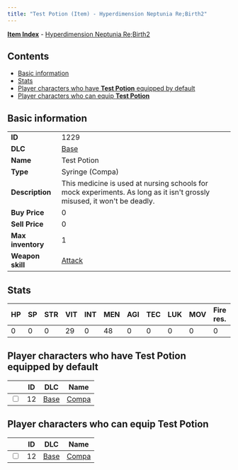 ```yaml
---
title: "Test Potion (Item) - Hyperdimension Neptunia Re;Birth2"
---
```


[**Item Index**](/neptunia/rb2/item/index.html) - [Hyperdimension Neptunia Re;Birth2](/neptunia/rb2)

## Contents

- [Basic information](#basic-information)
- [Stats](#stats)
- [Player characters who have **Test Potion** equipped by default](#player-characters-who-have-test-potion-equipped-by-default)
- [Player characters who can equip **Test Potion**](#player-characters-who-can-equip-test-potion)

## Basic information

|   |   |
| -- | -- |
| **ID** | 1229 |
| **DLC** | [Base](/neptunia/rb2/dlc/0-base.html) |
| **Name** | Test Potion |
| **Type** | Syringe (Compa) |
| **Description** | This medicine is used at nursing schools for mock experiments. As long as it isn't grossly misused, it won't be deadly. |
| **Buy Price** | 0 |
| **Sell Price** | 0 |
| **Max inventory** | 1 |
| **Weapon skill** | [Attack](/neptunia/rb2/skill/0-1601-attack.html) |

## Stats

| HP | SP | STR | VIT | INT | MEN | AGI | TEC | LUK | MOV | Fire res. | Ice res. | Wind res. | Lightning res. |
| -- | -- | --- | --- | --- | --- | --- | --- | --- | --- | --------- | -------- | --------- | -------------- |
| 0 | 0 | 0 | 29 | 0 | 48 | 0 | 0 | 0 | 0 | 0 | 0 | 0 | 0 |

## Player characters who have **Test Potion** equipped by default

|    | ID | DLC | Name |
| -- | -- | --- | ---- |
| <input type="checkbox" id="rb2-player-0-12" class="trackbox" /> | 12 | [Base](/neptunia/rb2/dlc/0-base.html) | [Compa](/neptunia/rb2/player/0-12-compa.html) |

## Player characters who can equip **Test Potion**

|    | ID | DLC | Name |
| -- | -- | --- | ---- |
| <input type="checkbox" id="rb2-player-0-12" class="trackbox" /> | 12 | [Base](/neptunia/rb2/dlc/0-base.html) | [Compa](/neptunia/rb2/player/0-12-compa.html) |